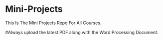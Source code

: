 # Mini-Projects
This Is The Mini Projects Repo For All Courses.

#Always upload the latest PDF along with the Word Processing Document.
